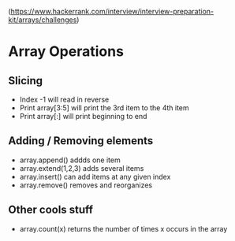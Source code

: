 (https://www.hackerrank.com/interview/interview-preparation-kit/arrays/challenges)

# Array Operations
## Slicing
* Index -1 will read in reverse
* Print array[3:5] will print the 3rd item to the 4th item
* Print array[:] will print beginning to end

## Adding / Removing elements
* array.append() addds one item
* array.extend(1,2,3) adds several items
* array.insert() can add items at any given index
* array.remove() removes and reorganizes

## Other cools stuff
* array.count(x) returns the number of times x occurs in the array